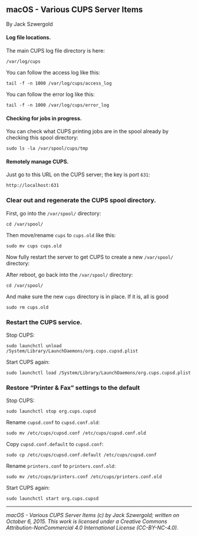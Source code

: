 ## macOS - Various CUPS Server Items

By Jack Szwergold

#### Log file locations.

The main CUPS log file directory is here:

	/var/log/cups

You can follow the access log like this:

	tail -f -n 1000 /var/log/cups/access_log

You can follow the error log like this:

	tail -f -n 1000 /var/log/cups/error_log

#### Checking for jobs in progress.

You can check what CUPS printing jobs are in the spool already by checking this spool directory:

	sudo ls -la /var/spool/cups/tmp

#### Remotely manage CUPS.

Just go to this URL on the CUPS server; the key is port `631`:

    http://localhost:631

### Clear out and regenerate the CUPS spool directory.

First, go into the `/var/spool/` directory:

	cd /var/spool/

Then move/rename `cups` to `cups.old` like this:

	sudo mv cups cups.old

Now fully restart the server to get CUPS to create a new `/var/spool/` directory:

After reboot, go back into the `/var/spool/` directory:

	cd /var/spool/

And make sure the new `cups` directory is in place. If it is, all is good

	sudo rm cups.old


### Restart the CUPS service.

Stop CUPS:

	sudo launchctl unload /System/Library/LaunchDaemons/org.cups.cupsd.plist

Start CUPS again:

	sudo launchctl load /System/Library/LaunchDaemons/org.cups.cupsd.plist

### Restore “Printer & Fax” settings to the default

Stop CUPS:

    sudo launchctl stop org.cups.cupsd

Rename `cupsd.conf` to `cupsd.conf.old`:

	sudo mv /etc/cups/cupsd.conf /etc/cups/cupsd.conf.old

Copy `cupsd.conf.default` to `cupsd.conf`:

	sudo cp /etc/cups/cupsd.conf.default /etc/cups/cupsd.conf

Rename `printers.conf` to `printers.conf.old`:

    sudo mv /etc/cups/printers.conf /etc/cups/printers.conf.old

Start CUPS again:

    sudo launchctl start org.cups.cupsd

***

*macOS - Various CUPS Server Items (c) by Jack Szwergold; written on October 6, 2015. This work is licensed under a Creative Commons Attribution-NonCommercial 4.0 International License (CC-BY-NC-4.0).*